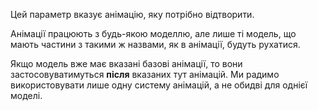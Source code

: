 Цей параметр вказує анімацію, яку потрібно відтворити.

Анімації працюють з будь-якою моделлю, але лише ті модель, що мають частини з такими ж назвами, як в анімації, будуть рухатися.

Якщо модель вже має вказані базові анімації, то вони застосовуватимуться **після** вказаних тут анімацій. Ми радимо використовувати лише одну систему анімацій, а не обидві для однієї моделі.